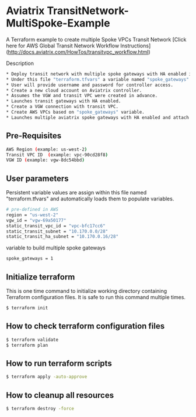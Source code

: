 # Aviatrix TransitNetwork-MultiSpoke-Example
A Terraform example to create multiple Spoke VPCs Transit Network
[Click here for AWS Global Transit Network Workflow Instructions] (http://docs.aviatrix.com/HowTos/transitvpc_workflow.html)

Description

```sh
* Deploy transit network with multiple spoke gateways with HA enabled in single region.
* Under this file "terraform.tfvars" a variable named "spoke_gateways" will dictate total number of spoke gateways.
* User will provide username and password for controller access.
* Create a new cloud account on Aviatrix controller.
* Assumes the VGW and transit VPC were created in advance. 
* Launches transit gateways with HA enabled.
* Create a VGW connection with transit VPC. 
* Create AWS VPCs based on "spoke_gateways" variable.
* Launches multiple aviatrix spoke gateways with HA enabled and attach to transit VPC.   
```

Pre-Requisites 
--------------
```sh
AWS Region (example: us-west-2)
Transit VPC ID  (example: vpc-90cd28f8)
VGW ID (example: vgw-8dc54bbd)
```

User parameters
---------------

 Persistent variable values are assign within this file named "terraform.tfvars" and automatically loads them to populate variables. 
```sh
# pre-defined in AWS
region = "us-west-2"
vgw_id = "vgw-69a50177"
static_transit_vpc_id = "vpc-bfc17cc6"
static_transit_subnet = "10.170.0.0/28"
static_transit_ha_subnet = "10.170.0.16/28"
```
 variable to build multiple spoke gateways
```sh
spoke_gateways = 1
```

Initialize terraform
--------------------
 This is one time command to initialize working directory containing Terraform configuration files. It is safe to run this command multiple times. 
```sh
$ terraform init
```

How to check terraform configuration files
------------------------------------------
```sh
$ terraform validate
$ terraform plan
```

How to run terraform scripts
----------------------------
```sh
$ terraform apply -auto-approve
```

How to cleanup all resources
----------------------------
```sh
$ terraform destroy -force
```
